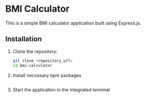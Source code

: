 # BMI Calculator

This is a simple BMI calculator application built using Express.js.

## Installation

1. Clone the repository:
   ```bash
   git clone <repository_url>
   cd bmi-calculator

2. Install neccesary npm packages
    ```npm install express body-parser ejs

3. Start the application in the Integrated terminal
    ```npm start
